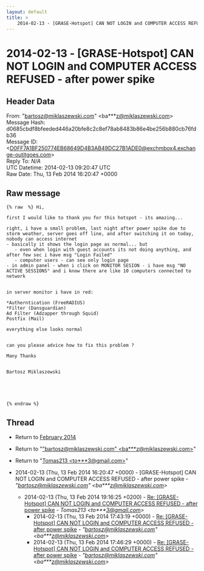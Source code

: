 ```yaml
---
layout: default
title: >
    2014-02-13 - [GRASE-Hotspot] CAN NOT LOGIN and COMPUTER ACCESS REFUSED - after	power spike
---
```


# 2014-02-13 - [GRASE-Hotspot] CAN NOT LOGIN and COMPUTER ACCESS REFUSED - after	power spike

## Header Data

From: "bartosz@miklaszewski.com" \<ba***z@miklaszewski.com\><br>
Message Hash: d0685cbdf8bfeeded446a20bfe8c2c8ef78ab8483b86e4be256b880cb76fdb36<br>
Message ID: \<D0FF7A1BF250774EB68649D4B3AB49DC27B1ADE0@exchmbox4.exchange-outitgoes.com\><br>
Reply To: _N/A_<br>
UTC Datetime: 2014-02-13 09:20:47 UTC<br>
Raw Date: Thu, 13 Feb 2014 16:20:47 +0000<br>

## Raw message

```
{% raw  %} Hi,

first I would like to thank you for this hotspot - its amazing...

right, i have a small problem, last night after power spike due to storm weather, server goes off line, and after switching it on today, nobody can access internet
- basically it shows the login page as normal... but
   - even when login with guest accounts its not doing anything, and after few sec i have msg "Login Failed"
   - computer users - can see only login page
- in admin panel - when i click on MONITOR SESION - i have msg "NO ACTIVE SESSIONS" and i know there are like 10 computers connected to network


in server monitor i have in red:

*Autherntication (FreeRADIUS)
*Filter (Dansguardian)
Ad Filter (Adzapper through Squid)
Postfix (Mail)

everything else looks normal


can you please advice how to fix this problem ?

Many Thanks


Bartosz Miklaszewski





{% endraw %}
```

## Thread

+ Return to [February 2014](/archive/2014/02)

+ Return to "["bartosz@miklaszewski.com" <ba***z<span>@</span>miklaszewski.com>](/authors/ba___z_at_miklaszewski_com)"
+ Return to "[Tomas213 <to***3<span>@</span>gmail.com>](/authors/to___3_at_gmail_com)"

+ 2014-02-13 (Thu, 13 Feb 2014 16:20:47 +0000) - [GRASE-Hotspot] CAN NOT LOGIN and COMPUTER ACCESS REFUSED - after	power spike - _"bartosz@miklaszewski.com" \<ba***z@miklaszewski.com\>_
  + 2014-02-13 (Thu, 13 Feb 2014 19:16:25 +0200) - [Re: [GRASE-Hotspot] CAN NOT LOGIN and COMPUTER ACCESS REFUSED - after power spike](/archive/2014/02/b291c385710cb52fd10e04178196b0980c8e58d6019ee517dcd73c71738219f0) - _Tomas213 \<to***3@gmail.com\>_
    + 2014-02-13 (Thu, 13 Feb 2014 17:43:19 +0000) - [Re: [GRASE-Hotspot] CAN NOT LOGIN and COMPUTER ACCESS REFUSED - after power spike](/archive/2014/02/ee231f3b5dc6ccc013602fc9ec1813ee76e36f8849612d66f189213737599dec) - _"bartosz@miklaszewski.com" \<ba***z@miklaszewski.com\>_
    + 2014-02-13 (Thu, 13 Feb 2014 17:46:29 +0000) - [Re: [GRASE-Hotspot] CAN NOT LOGIN and COMPUTER ACCESS REFUSED - after power spike](/archive/2014/02/1aa4d3fdced48cf5984acf201c0ec7280d82316b57e73c781ca1bf0a199423e6) - _"bartosz@miklaszewski.com" \<ba***z@miklaszewski.com\>_

